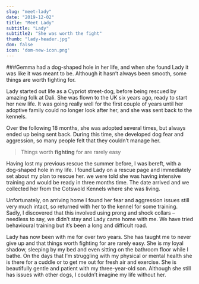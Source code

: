 ```yaml
---
slug: "meet-lady"
date: "2019-12-02"
title: "Meet Lady"
subtitle: "Lady"
subtitle2: "She was worth the fight"
thumb: "lady-header.jpg"
dom: false
icon: 'dom-new-icon.png'
---
```


###Gemma had a dog-shaped hole in her life, and when she found Lady it was like it was meant to be. Although it hasn’t always been smooth, some things are worth fighting for. 

Lady started out life as a Cypriot street-dog, before being rescued by amazing folk at Dali. She was flown to the UK six years ago, ready to start her new life. It was going really well for the first couple of years until her adoptive family could no longer look after her, and she was sent back to the kennels. 

Over the following 18 months, she was adopted several times, but always ended up being sent back. During this time, she developed dog fear and aggression, so many people felt that they couldn’t manage her. 

> Things worth **fighting** for are rarely easy

Having lost my previous rescue the summer before, I was bereft, with a dog-shaped hole in my life. I found Lady on a rescue page and immediately set about my plan to rescue her. we were told she was having intensive training and would be ready in three months time.  The date arrived and we collected her from the Cotswold Kennels where she was living. 

Unfortunately, on arriving home I found her fear and aggression issues still very much intact, so returned with her to the kennel for some training. Sadly, I discovered that this involved using prong and shock collars – needless to say, we didn’t stay and Lady came home with me. We have tried behavioural training but it’s been a long and difficult road. 

Lady has now been with me for over two years. She has taught me to never give up and that things worth fighting for are rarely easy. She is my loyal shadow, sleeping by my bed and even sitting on the bathroom floor while I bathe. On the days that I’m struggling with my physical or mental health she is there for a cuddle or to get me out for fresh air and exercise. She is beautifully gentle and patient with my three-year-old son. Although she still has issues with other dogs, I couldn’t imagine my life without her. 